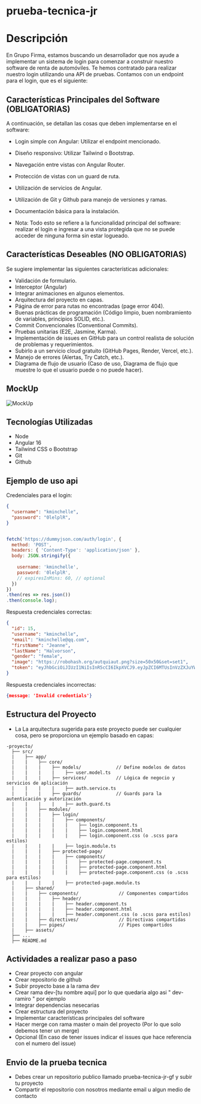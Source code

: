 # prueba-tecnica-jr 

# Descripción
En Grupo Firma, estamos buscando un desarrollador que nos ayude a implementar un sistema de login para comenzar a construir nuestro software de renta de automóviles. Te hemos contratado para realizar nuestro login utilizando una API de pruebas. Contamos con un endpoint para el login, que es el siguiente:

## Características Principales del Software (OBLIGATORIAS)
A continuación, se detallan las cosas que deben implementarse en el software:

- Login simple con Angular: Utilizar el endpoint mencionado.
- Diseño responsivo: Utilizar Tailwind o Bootstrap.
- Navegación entre vistas con Angular Router.
- Protección de vistas con un guard de ruta.
- Utilización de servicios de Angular.
- Utilización de Git y Github para manejo de versiones y ramas.
- Documentación básica para la instalación.

- Nota: Todo esto se refiere a la funcionalidad principal del software: realizar el login e ingresar a una vista protegida que no se puede acceder de ninguna forma sin estar logueado.

## Características Deseables (NO OBLIGATORIAS)
Se sugiere implementar las siguientes características adicionales:

- Validación de formulario.
- Interceptor  (Angular)
- Integrar animaciones en algunos elementos.
- Arquitectura del proyecto en capas.
- Página de error para rutas no encontradas (page error 404).
- Buenas prácticas de programación (Código limpio, buen nombramiento de variables, principios SOLID, etc.).
- Commit Convencionales (Conventional Commits).
- Pruebas unitarias (E2E, Jasmine, Karma).
- Implementación de issues en GitHub para un control realista de solución de problemas y requerimientos.
- Subirlo a un servicio cloud gratuito (GitHub Pages, Render, Vercel, etc.).
- Manejo de errores (Alertas, Try Catch, etc.).
- Diagrama de flujo de usuario (Caso de uso, Diagrama de flujo que muestre lo que el usuario puede o no puede hacer).

## MockUp 

![MockUp](/screenshots/screenshot1.png)

## Tecnologías Utilizadas

- Node
- Angular 16
- Tailwind CSS o Bootstrap
- Git
- Github

## Ejemplo de uso api 

Credenciales para el login:

```json
{
  "username": "kminchelle",
  "password": "0lelplR",
}
```

```javascript

fetch('https://dummyjson.com/auth/login', {
  method: 'POST',
  headers: { 'Content-Type': 'application/json' },
  body: JSON.stringify({
    
    username: 'kminchelle',
    password: '0lelplR',
    // expiresInMins: 60, // optional
  })
})
.then(res => res.json())
.then(console.log);

```

Respuesta credenciales correctas:

```json
{
  "id": 15,
  "username": "kminchelle",
  "email": "kminchelle@qq.com",
  "firstName": "Jeanne",
  "lastName": "Halvorson",
  "gender": "female",
  "image": "https://robohash.org/autquiaut.png?size=50x50&set=set1",
  "token": "eyJhbGciOiJIUzI1NiIsInR5cCI6IkpXVCJ9.eyJpZCI6MTUsInVzZXJuYW1lIjoia21pbmNoZWxsZSIsImVtYWlsIjoia21pbmNoZWxsZUBxcS5jb20iLCJmaXJzdE5hbWUiOiJKZWFubmUiLCJsYXN0TmFtZSI6IkhhbHZvcnNvbiIsImdlbmRlciI6ImZlbWFsZSIsImltYWdlIjoiaHR0cHM6Ly9yb2JvaGFzaC5vcmcvYXV0cXVpYXV0LnBuZz9zaXplPTUweDUwJnNldD1zZXQxIiwiaWF0IjoxNjM1NzczOTYyLCJleHAiOjE2MzU3Nzc1NjJ9.n9PQX8w8ocKo0dMCw3g8bKhjB8Wo7f7IONFBDqfxKhs"
}
```
Respuesta credenciales incorrectas:

```json
{message: 'Invalid credentials'}
```



## Estructura del Proyecto

- La La arquitectura sugerida para este proyecto puede ser cualquier cosa, pero se proporciona un ejemplo basado en capas:


```
-proyecto/
  ├── src/
  |    ├── app/
  |    |    ├── core/
  |    |    |    ├── models/             // Define modelos de datos
  |    |    |    |    ├── user.model.ts
  |    |    |    ├── services/           // Lógica de negocio y servicios de aplicación
  |    |    |    |    ├── auth.service.ts
  |    |    |    ├── guards/             // Guards para la autenticación y autorización
  |    |    |    |    ├── auth.guard.ts
  |    |    ├── modules/
  |    |    |    ├── login/
  |    |    |    |    ├── components/
  |    |    |    |    |    ├── login.component.ts
  |    |    |    |    |    ├── login.component.html
  |    |    |    |    |    ├── login.component.css (o .scss para estilos)
  |    |    |    |    ├── login.module.ts
  |    |    |    ├── protected-page/
  |    |    |    |    ├── components/
  |    |    |    |    |    ├── protected-page.component.ts
  |    |    |    |    |    ├── protected-page.component.html
  |    |    |    |    |    ├── protected-page.component.css (o .scss para estilos)
  |    |    |    |    ├── protected-page.module.ts
  |    ├── shared/
  |    |    ├── components/               // Componentes compartidos
  |    |    |    ├── header/
  |    |    |    |    ├── header.component.ts
  |    |    |    |    ├── header.component.html
  |    |    |    |    ├── header.component.css (o .scss para estilos)
  |    |    ├── directives/               // Directivas compartidas
  |    |    ├── pipes/                    // Pipes compartidos
  |    ├── assets/
  ├── ...
  ├── README.md

```

## Actividades a realizar paso a paso
- Crear proyecto con angular
- Crear repositorio de github
- Subir proyecto base a la rama dev
- Crear rama dev-[tu nombre aqui] por lo que quedaria algo asi " dev-ramiro " por ejemplo 
- Integrar dependencias nesecarias
- Crear estructura del proyecto
- Implementar características principales del software
- Hacer merge con rama master o main del proyecto (Por lo que solo debemos tener un merge)
- Opcional (En caso de tener issues indicar el issues que hace referencia con el numero del issue)

## Envio de la prueba tecnica 
- Debes crear un repositorio publico llamado prueba-tecnica-jr-gf y subir tu proyecto
- Compartir el repositorio con nosotros mediante email u algun medio de contacto






